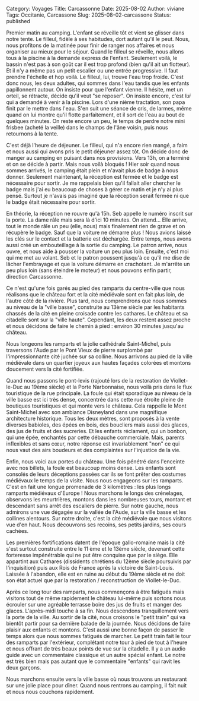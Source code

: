 Category: Voyages
Title: Carcassonne 
Date: 2025-08-02
Author: viviane
Tags: Occitanie, Carcassone
Slug: 2025-08-02-carcassone
Status: published

Premier matin au camping. L'enfant se réveille tôt et vient se glisser dans notre tente. Le filleul, fidèle à ses habitudes, dort autant qu'il le peut. Nous, nous profitons de la matinée pour finir de ranger nos affaires et nous organiser au mieux pour le séjour. Quand le filleul se réveille, nous allons tous à la piscine à la demande express de l'enfant. Seulement voilà, le bassin n'est pas à son goût car il est trop profond (bien qu'il ait un flotteur). Et il n'y a même pas un petit escalier ou une entrée progressive. Il faut prendre l'échelle et hop voilà. Le filleul, lui, trouve l'eau trop froide. C'est donc nous, les deux adultes, qui sommes dans l'eau tandis que les enfants papillonnent autour. On insiste pour que l'enfant vienne. Il hésite, met un orteil, se rétracte, décide qu'il veut "se reposer". On insiste encore, c'est *lui* qui a demandé à venir à la piscine. Lors d'une nième tractation, son papa finit par le mettre dans l'eau. S'en suit une séance de cris, de larmes, même quand on lui montre qu'il flotte parfaitement, et il sort de l'eau au bout de quelques minutes. On reste encore un peu, le temps de perdre notre mini frisbee (acheté la veille) dans le champs de l'âne voisin, puis nous retournons à la tente.

C'est déjà l'heure de déjeuner. Le filleul, qui n'a encore rien mangé, a faim et nous aussi qui avons pris le petit déjeuner assez tôt. On décide donc de manger au camping en puisant dans nos provisions. Vers 13h, on a terminé et on se décide à partir. Mais nous voilà bloqués ! Hier soir quand nous sommes arrivés, le camping était plein et n'avait plus de badge à nous donner. Seulement maintenant, la réception est fermée et le badge est nécessaire pour sortir. Je me rappelais bien qu'il fallait aller chercher le badge mais j'ai eu beaucoup de choses à gérer ce matin et je n'y ai plus pensé. Surtout je n'avais pas imaginé que la réception serait fermée ni que le badge était nécessaire pour sortir.

En théorie, la réception ne rouvre qu'à 15h. Seb appelle le numéro inscrit sur la porte. La dame râle mais sera là d'ici 10 minutes. On attend... Elle arrive, tout le monde râle un peu (elle, nous) mais finalement rien de grave et on récupère le badge. Sauf que la voiture ne démarre plus ! Nous avions laissé les clés sur le contact et la batterie est déchargée. Entre temps, nous avons aussi créé un embouteillage à la sortie du camping. Le patron arrive, nous ouvre, et nous aide à pousser la voiture un peu plus loin. Ensuite, c'est moi qui me met au volant. Seb et le patron poussent jusqu'à ce qu'il me dise de lâcher l'embrayage et que la voiture démarre en crachotant. Je m'arrête un peu plus loin (sans éteindre le moteur) et nous pouvons enfin partir, direction Carcassonne.

Ce n'est qu'une fois garés au pied des ramparts du centre-ville que nous réalisons que le château fort et la cité médiévale sont en fait plus loin, de l'autre côté de la rivière. Plus tard, nous comprendrons que nous sommes au niveau de la "ville basse", construite au 13ème siècle par les habitants chassés de la cité en pleine croisade contre les cathares. Le château et sa citadelle sont sur la "ville haute". Cependant, les deux restent assez proche et nous décidons de faire le chemin à pied : environ 30 minutes jusqu'au château.

Nous longeons les ramparts et la jolie cathédrale Saint-Michel, puis traversons l'Aude par le Pont Vieux de pierre surplombé par l'impressionnante cité juchée sur sa colline. Nous arrivons au pied de la ville médiévale dans un quartier joyeux aux hautes façades colorées et montons doucement vers la cité fortifiée.

Quand nous passons le pont-levis (rajouté lors de la restoration de Viollet-le-Duc au 19ème siècle) et la Porte Narbonnaise, nous voilà pris dans le flux touristique de la rue principale. La foule qui était sporadique au niveau de la ville basse est ici très dense, concentrée dans cette rue étroite pleine de boutiques touristiques et qui monte vers le château. Cela rappelle le Mont Saint-Michel avec son ambiance Disneyland dans une magnifique architecture historique. Tous les deux mètres, sont proposés à la vente diverses babioles, des épées en bois, des boucliers mais aussi des glaces, des jus de fruits et des sucreries. Et les enfants réclament, qui un bonbon, qui une épée, enchantés par cette débauche commerciale. Mais, parents inflexibles et sans cœur, notre réponse est invariablement "non" ce qui nous vaut des airs boudeurs et des complaintes sur l'injustice de la vie.

Enfin, nous voici aux portes du château. Une fois pénétré dans l'enceinte avec nos billets, la foule est beaucoup moins dense. Les enfants sont consolés de leurs déceptions passées car ils se font prêter des costumes médiévaux le temps de la visite. Nous nous engageons sur les ramparts. C'est en fait une longue promenade de 3 kilomètres : les plus longs ramparts médiévaux d'Europe ! Nous marchons le longs des crénelages, observons les meurtrières, montons dans les nombreuses tours, montant et descendant sans arrêt des escaliers de pierre. Sur notre gauche, nous admirons une vue dégagée sur la vallée de l'Aude, sur la ville basse et les collines alentours. Sur notre droite, c'est la cité médiévale que nous visitons vue d'en haut. Nous découvrons ses recoins, ses petits jardins, ses cours cachées.

Les premières fortifications datent de l'époque gallo-romaine mais la cité s'est surtout construite entre le 11 ème et le 13ème siècle, devenant cette forteresse impénétrable qui ne put être conquise que par le siège. Elle appartint aux Cathares (dissidents chrétiens du 12ème siècle poursuivis par l'inquisition) puis aux Rois de France après la victoire de Saint-Louis. Laissée à l'abandon, elle est en ruine au début du 19ème siècle et ne doit son état actuel que par la restoration / reconstruction de Viollet-le-Duc.

Après ce long tour des ramparts, nous commençons à être fatigués mais visitons tout de même rapidement le château lui-même puis sortons nous écrouler sur une agréable terrasse boire des jus de fruits et manger des glaces. L'après-midi touche à sa fin. Nous descendons tranquillement vers la porte de la ville. Au sortir de la cité, nous croisons le "petit train" qui va bientôt partir pour sa dernière balade de la journée. Nous décidons de faire plaisir aux enfants et montons. C'est aussi une bonne façon de passer le temps alors que nous sommes fatigués de marcher. Le petit train fait le tour des ramparts par l'extérieur, complétant notre tour à pied de tout à l'heure et nous offrant de très beaux points de vue sur la citadelle. Il y a un audio guide avec un commentaire classique et un autre spécial enfant. Le notre est très bien mais pas autant que le commentaire "enfants" qui ravit les deux garçons.

Nous marchons ensuite vers la ville basse où nous trouvons un restaurant sur une jolie place pour dîner. Quand nous rentrons au camping, il fait nuit et nous nous couchons rapidement.
